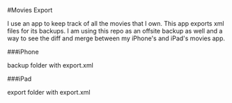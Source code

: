 #Movies Export

I use an app to keep track of all the movies that I own. This app exports xml files for its backups. I am using this repo as an offsite backup as well and a way to see the diff and merge between my iPhone's and iPad's movies app.

###iPhone

backup folder with export.xml

###iPad

export folder with export.xml